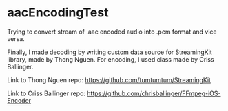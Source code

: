 # aacEncodingTest
Trying to convert stream of .aac encoded audio into .pcm format and vice versa. 

Finally, I made decoding by writing custom data source for StreamingKit library, made by Thong Nguen. For encoding, I used class made by Criss Ballinger.

Link to Thong Nguen repo: https://github.com/tumtumtum/StreamingKit

Link to Criss Ballinger repo: https://github.com/chrisballinger/FFmpeg-iOS-Encoder
